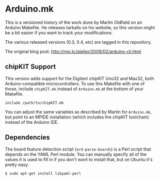 # Arduino.mk

This is a versioned history of the work done by Martin Oldfield on an Arduino
Makefile. He releases tarballs on his website, so this version might be a bit
easier if you want to track your modifications.

The various released versions (0.3, 0.4, etc) are tagged in this repository.

The original blog post: http://mjo.tc/atelier/2009/02/arduino-cli.html

## chipKIT Support

This version adds support for the Digilent chipKIT Uno32 and Max32, both
Arduino-compatible microcontrollers. To use this Makefile with one of those,
include `chipKIT.mk` instead of `Arduino.mk` at the bottom of your Makefile.

    include /path/to/chipKIT.mk

You can adjust the same variables as described by Martin for `Arduino.mk`, but
point to an MPIDE installation (which includes the chipKIT toolchain) instead of
the Arduino IDE.

## Dependencies

The board feature detection script (`ard-parse-boards`) is a Perl script that
depends on the YAML Perl module. You can manually specify all of the values it
is used to fill in if you don't want to install that, but on Ubuntu it's pretty
easy:

    $ sudo apt-get install libyaml-perl
